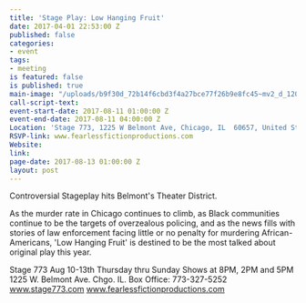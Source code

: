```yaml
---
title: 'Stage Play: Low Hanging Fruit'
date: 2017-04-01 22:53:00 Z
published: false
categories:
- event
tags:
- meeting
is featured: false
is published: true
main-image: "/uploads/b9f30d_72b14f6cbd3f4a27bce77f26b9e8fc45~mv2_d_1200_1800_s_2.png"
call-script-text: 
event-start-date: 2017-08-11 01:00:00 Z
event-end-date: 2017-08-11 04:00:00 Z
Location: 'Stage 773, 1225 W Belmont Ave, Chicago, IL  60657, United States '
RSVP-link: www.fearlessfictionproductions.com
Website: 
link: 
page-date: 2017-08-13 01:00:00 Z
layout: post
---
```


Controversial Stageplay hits Belmont's Theater District. 

As the murder rate in Chicago continues to climb, as Black communities continue to be the targets of overzealous policing, and as the news fills with stories of law enforcement facing little or no penalty for murdering African-Americans, 'Low Hanging Fruit' is destined to be the most talked about original play this year. 

Stage 773
Aug 10-13th Thursday thru Sunday
Shows at 8PM, 2PM and 5PM
1225 W. Belmont Ave. Chgo. IL.
Box Office: 773-327-5252
www.stage773.com
www.fearlessfictionproductions.com
